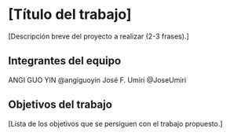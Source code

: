 # [Título del trabajo]

[Descripción breve del proyecto a realizar (2-3 frases).]

## Integrantes del equipo

ANGI GUO YIN @angiguoyin 
José F. Umiri @JoseUmiri

## Objetivos del trabajo

[Lista de los objetivos que se persiguen con el trabajo propuesto.]
